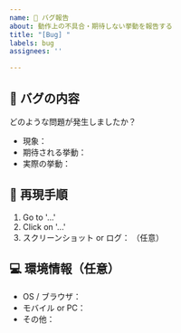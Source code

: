 ```yaml
---
name: 🐛 バグ報告
about: 動作上の不具合・期待しない挙動を報告する
title: "[Bug] "
labels: bug
assignees: ''

---
```


## 🐞 バグの内容

どのような問題が発生しましたか？

- 現象：
- 期待される挙動：
- 実際の挙動：

## 🧪 再現手順

1. Go to '...'
2. Click on '...'
3. スクリーンショット or ログ：
   （任意）

## 💻 環境情報（任意）

- OS / ブラウザ：
- モバイル or PC：
- その他：

